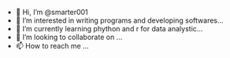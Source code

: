 - 👋 Hi, I’m @smarter001
- 👀 I’m interested in writing programs and developing softwares...
- 🌱 I’m currently learning phython and r for data analystic...
- 💞️ I’m looking to collaborate on ...
- 📫 How to reach me ...

<!---
smarter001/smarter001 is a ✨ special ✨ repository because its `README.md` (this file) appears on your GitHub profile.
You can click the Preview link to take a look at your changes.
--->
